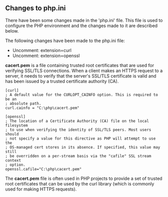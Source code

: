 ## Changes to php.ini
There have been some changes made in the 'php.ini' file. This file is used to configure the PHP environment and the changes made to it are described below.

The following changes have been made to the php.ini file:

* Uncomment: extension=curl
* Uncomment: extension=openssl

**cacert.pem** is a file containing trusted root certificates that are used for verifying SSL/TLS connections. When a client makes an HTTPS request to a server, it needs to verify that the server's SSL/TLS certificate is valid and has been issued by a trusted certificate authority (CA).
```
[curl]
; A default value for the CURLOPT_CAINFO option. This is required to be an
; absolute path.
curl.cainfo = "C:\php\cacert.pem"
```

```
[openssl]
; The location of a Certificate Authority (CA) file on the local filesystem
; to use when verifying the identity of SSL/TLS peers. Most users should
; not specify a value for this directive as PHP will attempt to use the
; OS-managed cert stores in its absence. If specified, this value may still
; be overridden on a per-stream basis via the "cafile" SSL stream context
; option.
openssl.cafile="C:\php\cacert.pem"
```
The **cacert.pem** file is often used in PHP projects to provide a set of trusted root certificates that can be used by the curl library (which is commonly used for making HTTPS requests). 
